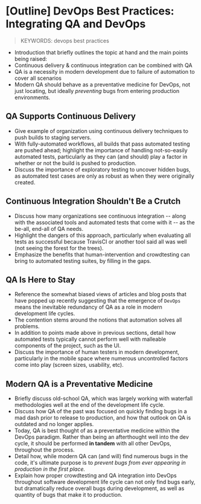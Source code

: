 # [Outline] DevOps Best Practices: Integrating QA and DevOps

> KEYWORDS: devops best practices

- Introduction that briefly outlines the topic at hand and the main points being raised:
- Continuous delivery & continuous integration can be combined with QA
- QA is a necessity in modern development due to failure of automation to cover all scenarios
- Modern QA should behave as a preventative medicine for DevOps, not just locating, but ideally _preventing_ bugs from entering production environments.

## QA Supports Continuous Delivery

- Give example of organization using continuous delivery techniques to push builds to staging servers.
- With fully-automated workflows, all builds that pass automated testing are pushed ahead; highlight the importance of handling not-so-easily automated tests, particularly as they can (and should) play a factor in whether or not the build is pushed to production.
- Discuss the importance of exploratory testing to uncover hidden bugs, as automated test cases are only as robust as when they were originally created.

## Continuous Integration Shouldn't Be a Crutch

- Discuss how many organizations see continuous integration -- along with the associated tools and automated tests that come with it -- as the be-all, end-all of QA needs.
- Highlight the dangers of this approach, particularly when evaluating all tests as successful because TravisCI or another tool said all was well (not seeing the forest for the trees).
- Emphasize the benefits that human-intervention and crowdtesting can bring to automated testing suites, by filling in the gaps.

## QA Is Here to Stay

- Reference the somewhat biased views of articles and blog posts that have popped up recently suggesting that the emergence of `DevOps` means the inevitable redundancy of QA as a role in modern development life cycles.
- The contention stems around the notions that automation solves all problems.
- In addition to points made above in previous sections, detail how automated tests typically cannot perform well with malleable components of the project, such as the UI.
- Discuss the importance of human testers in modern development, particularly in the mobile space where numerous uncontrolled factors come into play (screen sizes, usability, etc).

## Modern QA is a Preventative Medicine

- Briefly discuss old-school QA, which was largely working with waterfall methodologies well at the end of the development life cycle.
- Discuss how QA of the past was focused on quickly finding bugs in a mad dash prior to release to production, and how that outlook on QA is outdated and no longer applies.
- Today, QA is best thought of as a preventative medicine within the DevOps paradigm.  Rather than being an afterthought well into the dev cycle, it should be performed __in tandem__ with all other DevOps, throughout the process.
- Detail how, while modern QA can (and will) find numerous bugs in the code, it's ultimate purpose is to _prevent bugs from ever appearing in production in the first place._
- Explain how proper crowdtesting and QA integration into DevOps throughout software development life cycle can not only find bugs early, but dramatically reduce overall bugs during development, as well as quantity of bugs that make it to production.